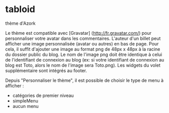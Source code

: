 # tabloid
thème d'Azork

Le thème est compatible avec [Gravatar] (http://fr.gravatar.com/) pour personnaliser votre avatar dans les commentaires.
L'auteur d'un billet peut afficher une image personnalisée (avatar ou autres) en bas de page. Pour cela, il suffit d'ajouter une image au format png de 48px x 48px à la racine du dossier public du blog. Le nom de l'image png doit être identique à celui de l'identifiant de connexion au blog (ex: si votre identifiant de connexion au blog est Toto, alors le nom de l'image sera Toto.png).
Les widgets du volet supplémentaire sont intégrés au footer.


Depuis "Personnaliser le thème", il est possible de choisir le type de menu à afficher :
* catégories de premier niveau
* simpleMenu
* aucun menu

